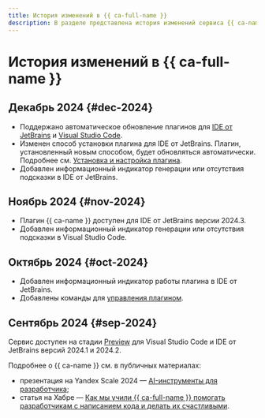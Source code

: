 ```yaml
---
title: История изменений в {{ ca-full-name }}
description: В разделе представлена история изменений сервиса {{ ca-name }}.
---
```


# История изменений в {{ ca-full-name }}

## Декабрь 2024 {#dec-2024}

* Поддержано автоматическое обновление плагинов для [IDE от JetBrains](https://www.jetbrains.com/ides/) и [Visual Studio Code](https://code.visualstudio.com/).
* Изменен способ установки плагина для IDE от JetBrains. Плагин, установленный новым способом, будет обновляться автоматически. Подробнее см. [Установка и настройка плагина](./quickstart.md#install-plugin).
* Добавлен информационный индикатор генерации или отсутствия подсказки в IDE от JetBrains.

## Ноябрь 2024 {#nov-2024}

* Плагин {{ ca-name }} доступен для IDE от JetBrains версии 2024.3.
* Добавлен информационный индикатор генерации или отсутствия подсказки в Visual Studio Code.

## Октябрь 2024 {#oct-2024}

* Добавлен информационный индикатор работы плагина в IDE от JetBrains.
* Добавлены команды для [управления плагином](quickstart.md#manage-plugin).

## Сентябрь 2024 {#sep-2024}

Сервис доступен на стадии [Preview](../overview/concepts/launch-stages.md) для Visual Studio Code и IDE от JetBrains версий 2024.1 и 2024.2.

Подробнее о {{ ca-name }} см. в публичных материалах:
* презентация на Yandex Scale 2024 — [AI-инструменты для разработчика](https://scale.yandex.cloud/?v=1&videoTab=1&video=1981);
* статья на Хабре — [Как мы учили {{ ca-full-name }} помогать разработчикам с написанием кода и делать их счастливыми](https://habr.com/ru/companies/yandex/articles/841436/).